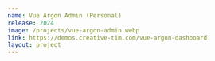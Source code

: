 ```yaml
---
name: Vue Argon Admin (Personal)
release: 2024
image: /projects/vue-argon-admin.webp
link: https://demos.creative-tim.com/vue-argon-dashboard
layout: project
---
```

